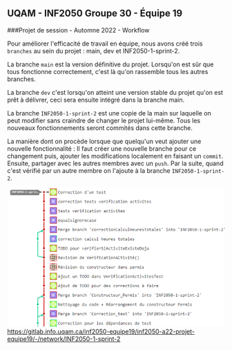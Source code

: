 ## UQAM - INF2050 Groupe 30 - Équipe 19
###Projet de session - Automne 2022 - Workflow

Pour améliorer l'efficacité de travail en équipe, nous avons créé trois `branches`
au sein du projet : main, dev et INF2050-1-sprint-2.

La branche `main` est la version définitive du projet. Lorsqu'on est sûr que tous fonctionne
correctement, c'est là qu'on rassemble tous les autres branches.

La branche `dev` c'est lorsqu'on atteint une version stable du projet qu'on est prêt à délivrer, ceci
sera ensuite intégré dans la branche main.

La branche `INF2050-1-sprint-2` est une copie de la main sur laquelle on peut modifier sans
craindre de changer le projet lui-même. Tous les nouveaux fonctionnements seront commités dans cette
branche.

La manière dont on procède lorsque que quelqu'un veut ajouter une nouvelle fonctionnalité :
Il faut créer une nouvelle branche pour ce changement puis, ajouter les modifications localement en faisant un `commit`.
Ensuite, partager avec les autres membres avec un `push`. Par la suite, quand c'est vérifié par un autre
membre on l'ajoute à la branche `INF2050-1-sprint-2`.

![img.png](img.png)
https://gitlab.info.uqam.ca/inf2050-equipe19/inf2050-a22-projet-equipe19/-/network/INF2050-1-sprint-2